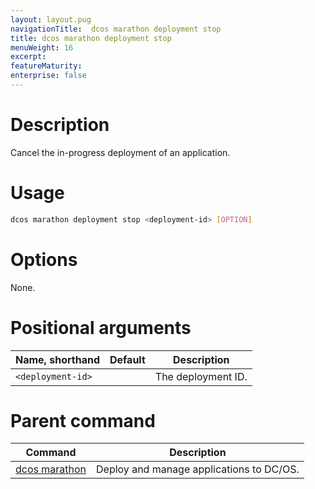 ```yaml
---
layout: layout.pug
navigationTitle:  dcos marathon deployment stop
title: dcos marathon deployment stop
menuWeight: 16
excerpt:
featureMaturity:
enterprise: false
---
```


<!-- This source repo for this topic is https://github.com/dcos/dcos-docs -->


# Description
Cancel the in-progress deployment of an application.

# Usage

```bash
dcos marathon deployment stop <deployment-id> [OPTION]
```

# Options

None.

# Positional arguments

| Name, shorthand | Default | Description |
|---------|-------------|-------------|
| `<deployment-id>`   |             |  The deployment ID. |

# Parent command

| Command | Description |
|---------|-------------|
| [dcos marathon](/1.11/cli/command-reference/dcos-marathon/) | Deploy and manage applications to DC/OS. |

<!-- # Examples -->
